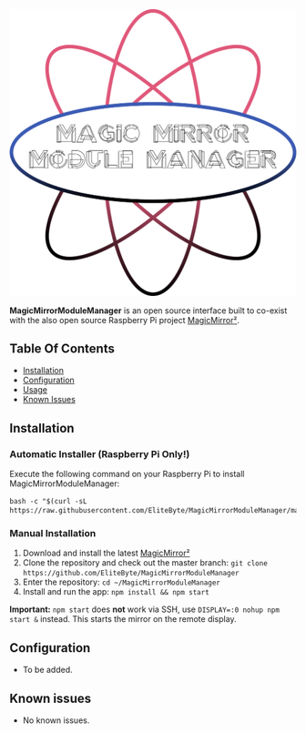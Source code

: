 ![MagicMirrorModuleManager: The open source modular smart mirror platform. ](header.png)


**MagicMirrorModuleManager** is an open source interface built to co-exist with the also open source Raspberry Pi project [MagicMirror²](https://github.com/MichMich/MagicMirror).

## Table Of Contents

- [Installation](#installtion)
- [Configuration](#configuration)
- [Usage](#usage)
- [Known Issues](#known-issues)

## Installation

### Automatic Installer (Raspberry Pi Only!)

Execute the following command on your Raspberry Pi to install MagicMirrorModuleManager:
````
bash -c "$(curl -sL https://raw.githubusercontent.com/EliteByte/MagicMirrorModuleManager/master/installers/install.sh)"
````

### Manual Installation

1. Download and install the latest [MagicMirror²](https://github.com/MichMich/MagicMirror#usage)
2. Clone the repository and check out the master branch: `git clone https://github.com/EliteByte/MagicMirrorModuleManager`
3. Enter the repository: `cd ~/MagicMirrorModuleManager`
4. Install and run the app: `npm install && npm start`

**Important:** `npm start` does **not** work via SSH, use `DISPLAY=:0 nohup npm start &` instead. This starts the mirror on the remote display.

## Configuration
- To be added.


## Known issues

- No known issues.

